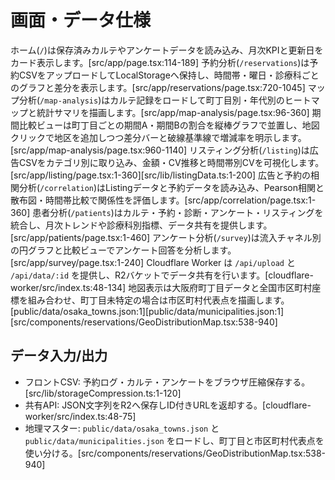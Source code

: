 # 画面・データ仕様
ホーム(`/`)は保存済みカルテやアンケートデータを読み込み、月次KPIと更新日をカード表示します。[src/app/page.tsx:114-189]
予約分析(`/reservations`)は予約CSVをアップロードしてLocalStorageへ保持し、時間帯・曜日・診療科ごとのグラフと差分を表示します。[src/app/reservations/page.tsx:720-1045]
マップ分析(`/map-analysis`)はカルテ記録をロードして町丁目別・年代別のヒートマップと統計サマリを描画します。[src/app/map-analysis/page.tsx:96-360]
期間比較ビューは町丁目ごとの期間A・期間Bの割合を縦棒グラフで並置し、地図クリックで地区を追加しつつ差分バーと破線基準線で増減率を明示します。[src/app/map-analysis/page.tsx:960-1140]
リスティング分析(`/listing`)は広告CSVをカテゴリ別に取り込み、金額・CV推移と時間帯別CVを可視化します。[src/app/listing/page.tsx:1-360][src/lib/listingData.ts:1-200]
広告と予約の相関分析(`/correlation`)はListingデータと予約データを読み込み、Pearson相関と散布図・時間帯比較で関係性を評価します。[src/app/correlation/page.tsx:1-360]
患者分析(`/patients`)はカルテ・予約・診断・アンケート・リスティングを統合し、月次トレンドや診療科別指標、データ共有を提供します。[src/app/patients/page.tsx:1-460]
アンケート分析(`/survey`)は流入チャネル別の円グラフと比較ビューでアンケート回答を分析します。[src/app/survey/page.tsx:1-240]
Cloudflare Worker は `/api/upload` と `/api/data/:id` を提供し、R2バケットでデータ共有を行います。[cloudflare-worker/src/index.ts:48-134]
地図表示は大阪府町丁目データと全国市区町村座標を組み合わせ、町丁目未特定の場合は市区町村代表点を描画します。[public/data/osaka_towns.json:1][public/data/municipalities.json:1][src/components/reservations/GeoDistributionMap.tsx:538-940]

## データ入力/出力
- フロントCSV: 予約ログ・カルテ・アンケートをブラウザ圧縮保存する。[src/lib/storageCompression.ts:1-120]
- 共有API: JSON文字列をR2へ保存しID付きURLを返却する。[cloudflare-worker/src/index.ts:48-75]
- 地理マスター: `public/data/osaka_towns.json` と `public/data/municipalities.json` をロードし、町丁目と市区町村代表点を使い分ける。[src/components/reservations/GeoDistributionMap.tsx:538-940]
